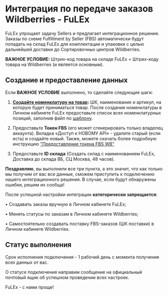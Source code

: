 #  Интеграция по передаче заказов Wildberries - FuLEx

FuLEx упрощает задачу Sellers и предлагает интеграционное
решение. Заказы по схеме Fulfillment by Seller (FBS) автоматически будут попадать на склад FuLEx для комплектации и упаковки с целью дальнейшей доставки до
Сортировочных центров Wildberries. 

**ВАЖНОЕ УСЛОВИЕ:**
Штрих-код товара на складе FuLEx = Штрих-коду товара на Wildberries (и является основным).

## Создание и предоставление данных 

Если **ВАЖНОЕ УСЛОВИЕ** выполнено, то сделайте следующие шаги:

1. **[Создайте номенклатуру на товар](../nomenclature.md):** ШК, наименование и
артикул, на которую будет приниматься товар. После создания номенклатуры в Личном кабинете FuLEx предоставьте список всех номенклатурных позиций, заполнив файл по [шаблону](https://drive.google.com/uc?export=download&id=1pNIw2SAnvl9ixSG1vM1W9wsu4tbXOccz). 
2. Предоставьте **Токен FBS** (его может сгенерировать только
владелец аккаунта). Вкладка «Доступ к НОВОМУ API» - удалите старый (если есть) и создайте новый. Также, можете скачать более подробную инструкцию ["Предоставление токена FBS WB"](https://drive.google.com/uc?export=download&id=1l43tBO-XLulRJiG1UdoOIeY8Xn7SQm3v)

3. Предоставьте **ID склада** (Создать склад с наименованием
FuLEx, Доставка до склада ВБ, СЦ Москва, 48 часов).

**Поздравляю**, вы выполнили все три пункта, а это значит, что как только мы получим от вас все данные, сможем приступить к подключению нашего интеграционного решения. 
В случае, если будут обнаружены ошибки, решим их сообща!

После успешной настройки интеграции **категорически запрещается**:

• Создавать заказы вручную в Личном кабинете FuLEx;

• Менять статусы по заказам в Личном кабинете Wildberries;

• Самостоятельно создавать поставку FBS-заказов (ШК поставки) в Личном кабинете Wildberries.

## Статус выполнения

Срок исполнения подключения - 1 рабочий день с момента получения всех данных от вас. 

О статусе подключения направим сообщение на официальный почтовый ящик об успешном проведении всех настроек.  

FuLEx - с нами проще!